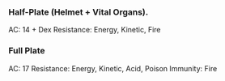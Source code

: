 ### Half-Plate (Helmet + Vital Organs). 
AC: 14 + Dex
Resistance: Energy, Kinetic, Fire

### Full Plate
AC: 17
Resistance: Energy, Kinetic, Acid, Poison
Immunity: Fire

